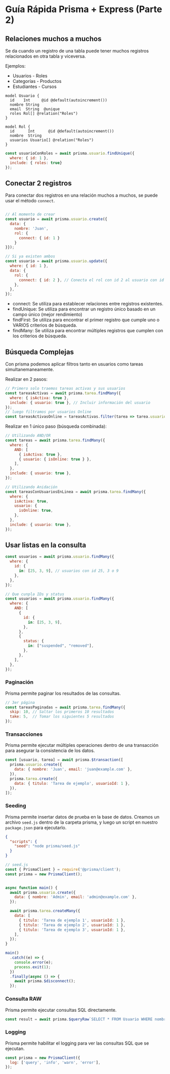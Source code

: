# Guía Rápida Prisma + Express (Parte 2)


## Relaciones muchos a muchos

Se da cuando un registro de una tabla puede tener muchos registros relacionados en otra tabla y viceversa. 

Ejemplos: 
- Usuarios - Roles
- Categorías - Productos
- Estudiantes - Cursos


```prisma
model Usuario {
  id    Int     @id @default(autoincrement())
  nombre String
  email  String  @unique
  roles Rol[] @relation("Roles")
}

model Rol {
  id      Int      @id @default(autoincrement())
  nombre  String
  usuarios Usuario[] @relation("Roles")
}
```

```javascript
const usuarioConRoles = await prisma.usuario.findUnique({
  where: { id: 1 },
  include: { roles: true}
});
```

## Conectar 2 registros

Para conectar dos registros en una relación muchos a muchos, se puede usar el método `connect`.

```javascript

// Al momento de crear
const usuario = await prisma.usuario.create({
  data: {
    nombre: 'Juan',
    rol: {
      connect: { id: 1 }
    }
}});

// Si ya existen ambos
const usuario = await prisma.usuario.update({
  where: { id: 1 },
  data: {
    rol: {
      connect: { id: 2 }, // Conecta el rol con id 2 al usuario con id 1
    },
  },
});
```


- connect: Se utiliza para establecer relaciones entre registros existentes.
- findUnique: Se utiliza para encontrar un registro único basado en un campo único (mejor rendimiento)
- findFirst: Se utiliza para encontrar el primer registro que cumple uno o VARIOS criterios de búsqueda.
- findMany: Se utiliza para encontrar múltiples registros que cumplen con los criterios de búsqueda.

## Búsqueda Complejas

Con prisma podemos aplicar filtros tanto en usuarios como tareas simultanemaneamente.

Realizar en 2 pasos:

```javascript
// Primero solo traemos tareas activas y sus usuarios
const tareasActivas = await prisma.tarea.findMany({
  where: { isActiva: true },
  include: { usuario: true }, // Incluir información del usuario
});
// luego filtramos por usuarios Online
const tareasActivasOnline = tareasActivas.filter(tarea => tarea.usuario.isOnline);
```

Realizar en 1 único paso (búsqueda combinada):

```javascript
// Utilizando AND/OR
const tareas = await prisma.tarea.findMany({
  where: {
    AND: [
      { isActiva: true },
      { usuario: { isOnline: true } },
    ],
  },
  include: { usuario: true },
});

// Utilizando Anidación
const tareasConUsuariosEnLinea = await prisma.tarea.findMany({
  where: {
    isActiva: true,
    usuario: {
      isOnline: true,
    },
  },
  include: { usuario: true },
});
```


## Usar listas en la consulta

```javascript
const usuarios = await prisma.usuario.findMany({
  where: {
    id: {
      in: [25, 3, 9], // usuarios con id 25, 3 o 9
    },
  },
});

// Que cunpla IDs y status
const usuarios = await prisma.usuario.findMany({
  where: {
    AND: [
      {
        id: {
          in: [25, 3, 9],
        },
      },
      {
        status: {
          in: ["suspended", "removed"],
        },
      },
    ],
  },
});
```


### Paginación

Prisma permite paginar los resultados de las consultas.

```javascript
// 3er página
const tareasPaginadas = await prisma.tarea.findMany({
  skip: 10, // Saltar los primeros 10 resultados
  take: 5,  // Tomar los siguientes 5 resultados
});
```


### Transacciones

Prisma permite ejecutar múltiples operaciones dentro de una transacción para asegurar la consistencia de los datos.

```javascript
const [usuario, tarea] = await prisma.$transaction([
  prisma.usuario.create({
    data: { nombre: 'Juan', email: 'juan@example.com' },
  }),
  prisma.tarea.create({
    data: { titulo: 'Tarea de ejemplo', usuarioId: 1 },
  }),
]);
```

### Seeding

Prisma permite insertar datos de prueba en la base de datos. Creamos un archivo `seed.js` dentro de la carpeta prisma, y luego un script en nuestro `package.json` para ejecutarlo.

```json
{
  "scripts": {
    "seed": "node prisma/seed.js"
  }
}
```


```js
// seed.js
const { PrismaClient } = require('@prisma/client');
const prisma = new PrismaClient();


async function main() {
  await prisma.usuario.create({
    data: { nombre: 'Admin', email: 'admin@example.com' },
  });

  await prisma.tarea.createMany({
    data: [
      { titulo: 'Tarea de ejemplo 1', usuarioId: 1 },
      { titulo: 'Tarea de ejemplo 2', usuarioId: 1 },
      { titulo: 'Tarea de ejemplo 3', usuarioId: 1 },
    ],
  });
}

main()
  .catch((e) => {
    console.error(e);
    process.exit(1);
  })
  .finally(async () => {
    await prisma.$disconnect();
  });
```

### Consulta RAW

Prisma permite ejecutar consultas SQL directamente.

```javascript
const result = await prisma.$queryRaw`SELECT * FROM Usuario WHERE nombre = ${'Juan'}`;
```

### Logging

Prisma permite habilitar el logging para ver las consultas SQL que se ejecutan.

```javascript
const prisma = new PrismaClient({
  log: ['query', 'info', 'warn', 'error'],
});
